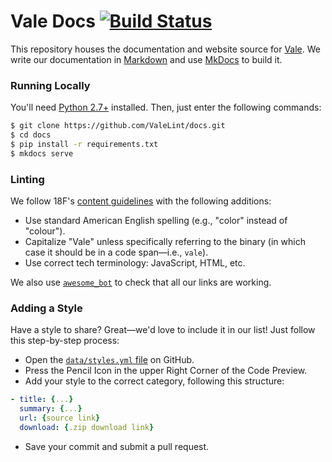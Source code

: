 # Vale Docs [![Build Status](https://travis-ci.org/ValeLint/docs.svg?branch=master)](https://travis-ci.org/ValeLint/docs)

This repository houses the documentation and website source for [Vale](https://github.com/ValeLint/vale). We write our documentation in [Markdown](http://commonmark.org/) and use [MkDocs](http://www.mkdocs.org/) to build it.

### Running Locally

You'll need [Python 2.7+](https://www.python.org/downloads/) installed. Then, just enter the following commands:

```bash
$ git clone https://github.com/ValeLint/docs.git
$ cd docs
$ pip install -r requirements.txt
$ mkdocs serve
```

### Linting

We follow 18F's [content guidelines](https://pages.18f.gov/content-guide/) with the following additions:

<!-- vale off -->

- Use standard American English spelling (e.g., "color" instead of "colour").
- Capitalize "Vale" unless specifically referring to the binary (in which case it should be in a code span&mdash;i.e., `vale`).
- Use correct tech terminology: JavaScript, HTML, etc.

We also use [`awesome_bot`](https://github.com/dkhamsing/awesome_bot) to check that all our links are working.

### Adding a Style

Have a style to share? Great&mdash;we'd love to include it in our list! Just follow this step-by-step process:

- Open the [`data/styles.yml` file]() on GitHub.
- Press the Pencil Icon in the upper Right Corner of the Code Preview.
- Add your style to the correct category, following this structure:

```yml
- title: {...}
  summary: {...}
  url: {source link}
  download: {.zip download link}
```

- Save your commit and submit a pull request.

